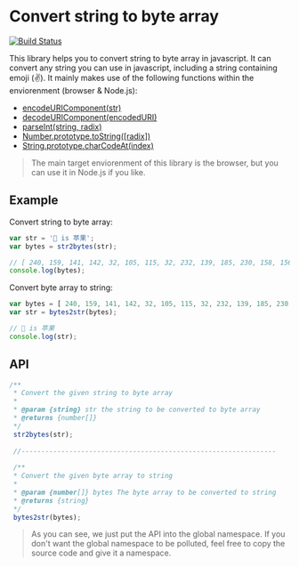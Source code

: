 # Convert string to byte array

[![Build Status](https://travis-ci.org/john-yuan/str2bytes.js.svg?branch=master)](https://travis-ci.org/john-yuan/str2bytes.js)

This library helps you to convert string to byte array in javascript. It can convert any string you can use in javascript, including a string containing emoji (✌️). It mainly makes use of the following functions within the enviorenment (browser & Node.js):

* [encodeURIComponent(str)][encodeURIComponent]
* [decodeURIComponent(encodedURI)][decodeURIComponent]
* [parseInt(string, radix)][parseInt]
* [Number.prototype.toString([radix])][toString]
* [String.prototype.charCodeAt(index)][charCodeAt]

[encodeURIComponent]: https://developer.mozilla.org/zh-CN/docs/Web/JavaScript/Reference/Global_Objects/encodeURIComponent
[decodeURIComponent]: https://developer.mozilla.org/zh-CN/docs/Web/JavaScript/Reference/Global_Objects/decodeURIComponent
[parseInt]: https://developer.mozilla.org/zh-CN/docs/Web/JavaScript/Reference/Global_Objects/parseInt
[toString]: https://developer.mozilla.org/zh-CN/docs/Web/JavaScript/Reference/Global_Objects/Number/toString
[charCodeAt]: https://developer.mozilla.org/en-US/docs/Web/JavaScript/Reference/Global_Objects/String/charCodeAt

> The main target enviorenment of this library is the browser, but you can use it in Node.js if you like.

## Example

Convert string to byte array:

```js
var str = '🍎 is 苹果';
var bytes = str2bytes(str);

// [ 240, 159, 141, 142, 32, 105, 115, 32, 232, 139, 185, 230, 158, 156 ]
console.log(bytes);
```

Convert byte array to string:

```js
var bytes = [ 240, 159, 141, 142, 32, 105, 115, 32, 232, 139, 185, 230, 158, 156 ];
var str = bytes2str(bytes);

// 🍎 is 苹果
console.log(str);
```

## API

```js
/**
 * Convert the given string to byte array
 * 
 * @param {string} str the string to be converted to byte array
 * @returns {number[]}
 */
 str2bytes(str);
 
 //----------------------------------------------------------------
 
 /**
 * Convert the given byte array to string
 * 
 * @param {number[]} bytes The byte array to be converted to string
 * @returns {string}
 */
 bytes2str(bytes);
```

> As you can see, we just put the API into the global namespace. If you don't want the global namespace to be polluted, feel free to copy the source code and give it a namespace.
